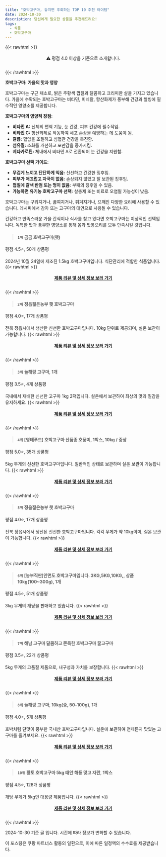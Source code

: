 ```yaml
---
title: "호박고구마, 놓치면 후회하는 TOP 10 추천 아이템"
date: 2024-10-30
description: 당신에게 필요한 상품을 추천해드려요!
tags:
  - 식품
  - 호박고구마
---
```

{{< rawhtml >}}<div class="toc" style="text-align: center; height: 50px; line-height: 2;">  <p>⚠️ 평점 4.0 이상을 기준으로 소개합니다.<br></p></div> {{< /rawhtml >}}

**호박고구마: 가을의 맛과 영양**

호박고구마는 구근 채소로, 밝은 주황색 껍질과 달콤하고 크리미한 살을 가지고 있습니다. 가을에 수확되는 호박고구마는 비타민, 미네랄, 항산화제가 풍부해 건강과 웰빙에 필수적인 영양소를 제공합니다.

**호박고구마의 영양적 장점:**

* **비타민 A:** 신체의 면역 기능, 눈 건강, 피부 건강에 필수적임.
* **비타민 C:** 항산화제로 작동하여 세포 손상을 예방하는 데 도움이 됨.
* **칼륨:** 혈압을 조절하고 심혈관 건강을 촉진함.
* **섬유질:** 소화를 개선하고 포만감을 증가시킴.
* **베타카로틴:** 체내에서 비타민 A로 전환되어 눈 건강을 지원함.

**호박고구마 선택 가이드:**

* **무겁게 느끼고 단단하게 익음:** 신선하고 건강한 징후임.
* **피부가 매끄럽고 자국이 없음:** 손상되지 않았고 잘 보관된 징후임.
* **껍질에 갈색 반점 또는 멍이 없음:** 부패의 징후일 수 있음.
* **가능하면 유기농 호박고구마 선택:** 살충제 또는 비료로 오염될 가능성이 낮음.

호박고구마는 구워지거나, 끓여지거나, 튀겨지거나, 으깨진 다양한 요리에 사용할 수 있습니다. 레시피에서 감자 또는 고구마의 대안으로 사용될 수 있습니다.

건강하고 만족스러운 가을 간식이나 식사를 찾고 있다면 호박고구마는 이상적인 선택입니다. 독특한 맛과 풍부한 영양소를 통해 몸과 맛봉오리를 모두 만족시킬 것입니다.


>#### `1위` 곰곰 호박고구마(햇)
평점 4.5⭐, 50개 상품평

2024년 10월 24일에 제조된 1.5kg 호박고구마입니다. 식단관리에 적합한 식품입니다.
{{< rawhtml >}}<div class="toc" style="text-align: center; height: 50px; line-height: 2;"><p><b><a href="https://link.coupang.com/re/AFFSDP?lptag=AF5033054&pageKey=6000433971&itemId=1036057935&vendorItemId=5489327057&traceid=V0-153-a064f21250c8e92d&requestid=20241030191009239263440641&token=31850C%7CMIXED">제품 리뷰 및 상세 정보 보러 가기</a></b><br></p> </div>{{< /rawhtml >}}

>#### `2위` 정읍젊은농부 햇 호박고구마
평점 4.0⭐, 17개 상품평

전북 정읍시에서 생산한 신선한 호박고구마입니다. 10kg 단위로 제공되며, 실온 보관이 가능합니다.
{{< rawhtml >}}<div class="toc" style="text-align: center; height: 50px; line-height: 2;"><p><b><a href="https://link.coupang.com/re/AFFSDP?lptag=AF5033054&pageKey=288433622&itemId=456749051&vendorItemId=4133018789&traceid=V0-153-1fad2e28b75ced91&requestid=20241030191009239263440641&token=31850C%7CMIXED">제품 리뷰 및 상세 정보 보러 가기</a></b><br></p> </div>{{< /rawhtml >}}

>#### `3위` 늘해랑 고구마, 1개
평점 3.5⭐, 4개 상품평

국내에서 재배한 신선한 고구마 1kg 2팩입니다. 실온에서 보관하여 최상의 맛과 질감을 유지하세요.
{{< rawhtml >}}<div class="toc" style="text-align: center; height: 50px; line-height: 2;"><p><b><a href="https://link.coupang.com/re/AFFSDP?lptag=AF5033054&pageKey=8402734107&itemId=23451870153&vendorItemId=71262037511&traceid=V0-153-58774a2a0059f6e4&clickBeacon=24caa5a0-96a7-11ef-ad71-309184ff869c%7E3&requestid=20241030191009239263440641&token=31850C%7CMIXED">제품 리뷰 및 상세 정보 보러 가기</a></b><br></p> </div>{{< /rawhtml >}}

>#### `4위` [영태푸드] 호박고구마 신품종 호풍미, 1박스, 10kg / 중상
평점 5.0⭐, 35개 상품평

5kg 무게의 신선한 호박고구마입니다. 일반적인 상태로 보관하며 실온 보관이 가능합니다.
{{< rawhtml >}}<div class="toc" style="text-align: center; height: 50px; line-height: 2;"><p><b><a href="https://link.coupang.com/re/AFFSDP?lptag=AF5033054&pageKey=8397285437&itemId=24272057947&vendorItemId=91288560518&traceid=V0-153-18afff0de3687bf6&clickBeacon=24caccb0-96a7-11ef-81e2-18e4bfe67370%7E3&requestid=20241030191009239263440641&token=31850C%7CMIXED">제품 리뷰 및 상세 정보 보러 가기</a></b><br></p> </div>{{< /rawhtml >}}

>#### `5위` 정읍젊은농부 햇 호박고구마
평점 4.0⭐, 17개 상품평

전북 정읍시에서 생산된 신선한 호박고구마입니다. 각각 무게가 약 10kg이며, 실온 보관이 가능합니다.
{{< rawhtml >}}<div class="toc" style="text-align: center; height: 50px; line-height: 2;"><p><b><a href="https://link.coupang.com/re/AFFSDP?lptag=AF5033054&pageKey=288433622&itemId=898784821&vendorItemId=5255366068&traceid=V0-153-1fad2e28b75ced91&requestid=20241030191009239263440641&token=31850C%7CMIXED">제품 리뷰 및 상세 정보 보러 가기</a></b><br></p> </div>{{< /rawhtml >}}

>#### `6위` [농부직판]안면도 호박고구마입니다. 3KG,5KG,10KG,, 상품10kg(100~300g), 1개
평점 4.5⭐, 51개 상품평

3kg 무게의 개당을 판매하고 있습니다.
{{< rawhtml >}}<div class="toc" style="text-align: center; height: 50px; line-height: 2;"><p><b><a href="https://link.coupang.com/re/AFFSDP?lptag=AF5033054&pageKey=7706328508&itemId=20645816879&vendorItemId=87719264239&traceid=V0-153-d9e3c3c5adbffa67&clickBeacon=24caccb0-96a7-11ef-835f-20bc3dbb25c5%7E3&requestid=20241030191009239263440641&token=31850C%7CMIXED">제품 리뷰 및 상세 정보 보러 가기</a></b><br></p> </div>{{< /rawhtml >}}

>#### `7위` 해남 고구마 달콤하고 쫀득한 호박고구마 꿀고구마
평점 3.5⭐, 22개 상품평

5kg 무게의 고품질 제품으로, 내구성과 가치를 보장합니다.
{{< rawhtml >}}<div class="toc" style="text-align: center; height: 50px; line-height: 2;"><p><b><a href="https://link.coupang.com/re/AFFSDP?lptag=AF5033054&pageKey=8386397490&itemId=24239163002&vendorItemId=91256233151&traceid=V0-153-452a9fe1511519ba&requestid=20241030191009239263440641&token=31850C%7CMIXED">제품 리뷰 및 상세 정보 보러 가기</a></b><br></p> </div>{{< /rawhtml >}}

>#### `8위` 늘해랑 고구마, 10kg(중, 50-100g), 1개
평점 4.0⭐, 5개 상품평

호박처럼 단맛이 풍부한 국내산 호박고구마입니다. 실온에 보관하여 언제든지 맛있는 고구마를 즐겨보세요.
{{< rawhtml >}}<div class="toc" style="text-align: center; height: 50px; line-height: 2;"><p><b><a href="https://link.coupang.com/re/AFFSDP?lptag=AF5033054&pageKey=8402881250&itemId=23451870143&vendorItemId=71651261301&traceid=V0-153-4be3e03a58fa7384&clickBeacon=24caccb0-96a7-11ef-8f63-cda119ce5b33%7E3&requestid=20241030191009239263440641&token=31850C%7CMIXED">제품 리뷰 및 상세 정보 보러 가기</a></b><br></p> </div>{{< /rawhtml >}}

>#### `10위` 황토 호박고구마 5kg 태안 해풍 맞고 자란, 1박스
평점 4.5⭐, 128개 상품평

개당 무게가 5kg인 대용량 제품입니다.
{{< rawhtml >}}<div class="toc" style="text-align: center; height: 50px; line-height: 2;"><p><b><a href="https://link.coupang.com/re/AFFSDP?lptag=AF5033054&pageKey=7675861808&itemId=20489371597&vendorItemId=83352385263&traceid=V0-153-f071146e6d39f7cc&clickBeacon=24caccb0-96a7-11ef-82e4-2357f7770ecd%7E3&requestid=20241030191009239263440641&token=31850C%7CMIXED">제품 리뷰 및 상세 정보 보러 가기</a></b><br></p> </div>{{< /rawhtml >}}


2024-10-30 기준 글 입니다.
시간에 따라 정보가 변화할 수 있습니다.

이 포스팅은 쿠팡 파트너스 활동의 일환으로, 이에 따른 일정액의 수수료를 제공받습니다.